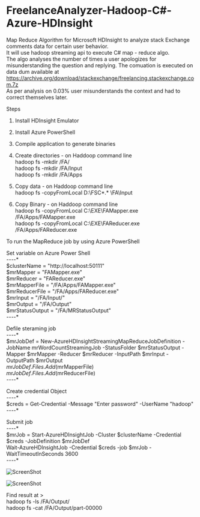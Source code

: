 # FreelanceAnalyzer-Hadoop-C#-Azure-HDInsight
Map Reduce Algorithm for Microsoft HDInsight to analyze stack Exchange comments data for certain user behavior.  
It will use hadoop streaming api to execute C# map - reduce algo.  
The algo analyses the number of times a user apologizes for misunderstanding the question and replying. The comuation is executed on data dum available at https://archive.org/download/stackexchange/freelancing.stackexchange.com.7z  
As per analysis on 0.03% user misunderstands the context and had to correct themselves later.  

Steps  

1) Install HDInsight Emulator  
2) Install Azure PowerShell  
3) Compile application to generate binaries  
4) Create directories - on Haddoop command line  
hadoop fs -mkdir /FA/  
hadoop fs -mkdir /FA/Input  
hadoop fs -mkdir /FA/Apps  

5) Copy data - on Haddoop command line  
hadoop fs -copyFromLocal D:\FSC\*.* \FA\Input  

5) Copy Binary - on Haddoop command line  
hadoop fs -copyFromLocal C:\EXE\FAMapper.exe /FA/Apps/FAMapper.exe  
hadoop fs -copyFromLocal C:\EXE\FAReducer.exe /FA/Apps/FAReducer.exe  

To run the MapReduce job by using Azure PowerShell  

Set variable on Azure Power Shell  
*-*-*-*-*  
$clusterName = "http://localhost:50111"  
$mrMapper = "FAMapper.exe"  
$mrReducer = "FAReducer.exe"  
$mrMapperFile = "/FA/Apps/FAMapper.exe"  
$mrReducerFile = "/FA/Apps/FAReducer.exe"  
$mrInput = "/FA/Input/"  
$mrOutput = "/FA/Output"  
$mrStatusOutput = "/FA/MRStatusOutput"  
*-*-*-*-*  

Defile steraming job  
*-*-*-*-*  
$mrJobDef = New-AzureHDInsightStreamingMapReduceJobDefinition -JobName mrWordCountStreamingJob -StatusFolder $mrStatusOutput -Mapper $mrMapper -Reducer $mrReducer -InputPath $mrInput -OutputPath $mrOutput  
$mrJobDef.Files.Add($mrMapperFile)  
$mrJobDef.Files.Add($mrReducerFile)  
*-*-*-*-*  

Create credential Object  
*-*-*-*-*  
$creds = Get-Credential -Message "Enter password" -UserName "hadoop"  
*-*-*-*-*  

Submit job  
*-*-*-*-*  
$mrJob = Start-AzureHDInsightJob -Cluster $clusterName -Credential $creds -JobDefinition $mrJobDef  
Wait-AzureHDInsightJob -Credential $creds -job $mrJob -WaitTimeoutInSeconds 3600  
*-*-*-*-*  

![ScreenShot](https://dl.dropboxusercontent.com/u/686781/Screenshot%20for%20Github/FAH/Jobs.JPG)


![ScreenShot](https://dl.dropboxusercontent.com/u/686781/Screenshot%20for%20Github/FAH/result.JPG)

Find result at >  
hadoop fs -ls /FA/Output/  
hadoop fs -cat /FA/Output/part-00000  
